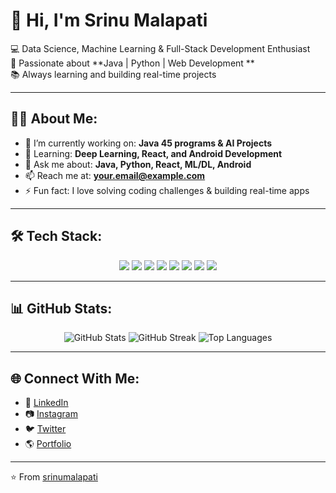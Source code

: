 # 👋 Hi, I'm Srinu Malapati

💻 Data Science, Machine Learning & Full-Stack Development Enthusiast  
🚀 Passionate about **Java | Python | Web Development **  
📚 Always learning and building real-time projects  

---

## 🧑‍💻 About Me:
- 🔭 I’m currently working on: **Java 45 programs & AI Projects**  
- 🌱 Learning: **Deep Learning, React, and Android Development**  
- 💬 Ask me about: **Java, Python, React, ML/DL, Android**  
- 📫 Reach me at: **your.email@example.com**  
- ⚡ Fun fact: I love solving coding challenges & building real-time apps  

---

## 🛠️ Tech Stack:

<p align="center">
  <img src="https://img.shields.io/badge/Java-007396?style=for-the-badge&logo=java&logoColor=white"/>
  <img src="https://img.shields.io/badge/Python-3776AB?style=for-the-badge&logo=python&logoColor=white"/>
  <img src="https://img.shields.io/badge/JavaScript-F7DF1E?style=for-the-badge&logo=javascript&logoColor=black"/>
  <img src="https://img.shields.io/badge/React-20232A?style=for-the-badge&logo=react&logoColor=61DAFB"/>
  <img src="https://img.shields.io/badge/Node.js-339933?style=for-the-badge&logo=node.js&logoColor=white"/>
  <img src="https://img.shields.io/badge/MySQL-4479A1?style=for-the-badge&logo=mysql&logoColor=white"/>
  <img src="https://img.shields.io/badge/HTML5-E34F26?style=for-the-badge&logo=html5&logoColor=white"/>
  <img src="https://img.shields.io/badge/CSS3-1572B6?style=for-the-badge&logo=css3&logoColor=white"/>
</p>

---

## 📊 GitHub Stats:

<p align="center">
  <img src="https://github-readme-stats.vercel.app/api?username=srinumalapati&show_icons=true&theme=radical" alt="GitHub Stats" />
  <img src="https://github-readme-streak-stats.herokuapp.com/?user=srinumalapati&theme=radical" alt="GitHub Streak" />
  <img src="https://github-readme-stats.vercel.app/api/top-langs/?username=srinumalapati&layout=compact&theme=radical" alt="Top Languages" />
</p>

---

## 🌐 Connect With Me:
- 💼 [LinkedIn](https://www.linkedin.com/in/srinu-malapati-40455b29a/)  
- 📷 [Instagram](https://www.instagram.com/srinu_naidu_4/)  
- 🐦 [Twitter](https://x.com/)  
- 🌎 [Portfolio](https://github.com/srinumalapati)  

---

⭐️ From [srinumalapati](https://github.com/srinumalapati)
